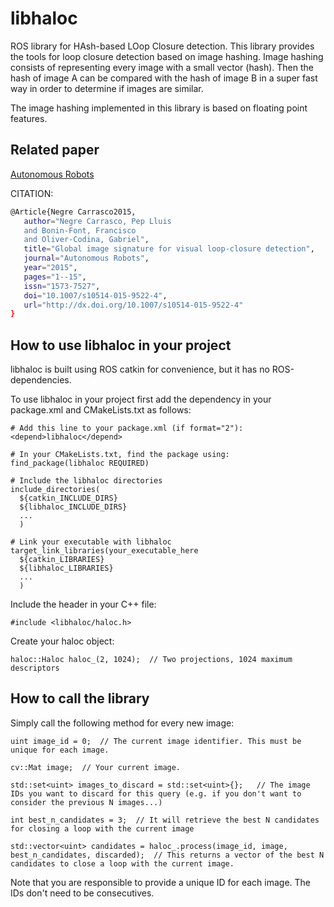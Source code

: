 libhaloc
=============

ROS library for HAsh-based LOop Closure detection. This library provides the tools for loop closure detection based on image hashing. Image hashing consists of representing every image with a small vector (hash). Then the hash of image A can be compared with the hash of image B in a super fast way in order to determine if images are similar.

The image hashing implemented in this library is based on floating point features.


## Related paper

[Autonomous Robots][paper]

CITATION:
```bash
@Article{Negre Carrasco2015,
   author="Negre Carrasco, Pep Lluis
   and Bonin-Font, Francisco
   and Oliver-Codina, Gabriel",
   title="Global image signature for visual loop-closure detection",
   journal="Autonomous Robots",
   year="2015",
   pages="1--15",
   issn="1573-7527",
   doi="10.1007/s10514-015-9522-4",
   url="http://dx.doi.org/10.1007/s10514-015-9522-4"
}
```

## How to use libhaloc in your project

libhaloc is built using ROS catkin for convenience, but it has no ROS-dependencies.

To use libhaloc in your project first add the dependency in your package.xml and CMakeLists.txt as follows:

```
# Add this line to your package.xml (if format="2"):
<depend>libhaloc</depend>
```

```
# In your CMakeLists.txt, find the package using:
find_package(libhaloc REQUIRED)

# Include the libhaloc directories
include_directories(
  ${catkin_INCLUDE_DIRS}
  ${libhaloc_INCLUDE_DIRS}
  ...
  )

# Link your executable with libhaloc
target_link_libraries(your_executable_here
  ${catkin_LIBRARIES}
  ${libhaloc_LIBRARIES}
  ...
  )
```

Include the header in your C++ file:
```
#include <libhaloc/haloc.h>
```

Create your haloc object:
```
haloc::Haloc haloc_(2, 1024);  // Two projections, 1024 maximum descriptors
```

## How to call the library

Simply call the following method for every new image:

```
uint image_id = 0;  // The current image identifier. This must be unique for each image.

cv::Mat image;  // Your current image.

std::set<uint> images_to_discard = std::set<uint>{};   // The image IDs you want to discard for this query (e.g. if you don't want to consider the previous N images...)

int best_n_candidates = 3;  // It will retrieve the best N candidates for closing a loop with the current image

std::vector<uint> candidates = haloc_.process(image_id, image, best_n_candidates, discarded);  // This returns a vector of the best N candidates to close a loop with the current image.
```

Note that you are responsible to provide a unique ID for each image. The IDs don't need to be consecutives.

[stereo_slam]: https://github.com/srv/stereo_slam
[paper]: http://link.springer.com/article/10.1007/s10514-015-9522-4
